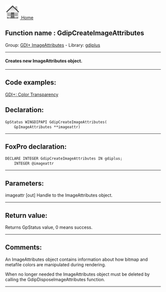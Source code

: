 [<img src="../../images/home.png"> Home ](https://github.com/VFPX/Win32API)  

## Function name : GdipCreateImageAttributes
Group: [GDI+ ImageAttributes](../../functions_group.md#GDIplus_ImageAttributes)  -  Library: [gdiplus](../../../libraries.md#gdiplus)  
***  


#### Creates new ImageAttributes object.
***  


## Code examples:
[GDI+: Color Transparency](../../samples/sample_549.md)  

## Declaration:
```foxpro  
GpStatus WINGDIPAPI GdipCreateImageAttributes(
	GpImageAttributes **imageattr)  
```  
***  


## FoxPro declaration:
```foxpro  
DECLARE INTEGER GdipCreateImageAttributes IN gdiplus;
	INTEGER @imageattr  
```  
***  


## Parameters:
imageattr
[out] Handle to the ImageAttributes object.  
***  


## Return value:
Returns GpStatus value, 0 means success.  
***  


## Comments:
An ImageAttributes object contains information about how bitmap and metafile colors are manipulated during rendering.   
  
When no longer needed the ImageAttributes object must be deleted by calling the GdipDisposeImageAttributes function.  
  
***  

